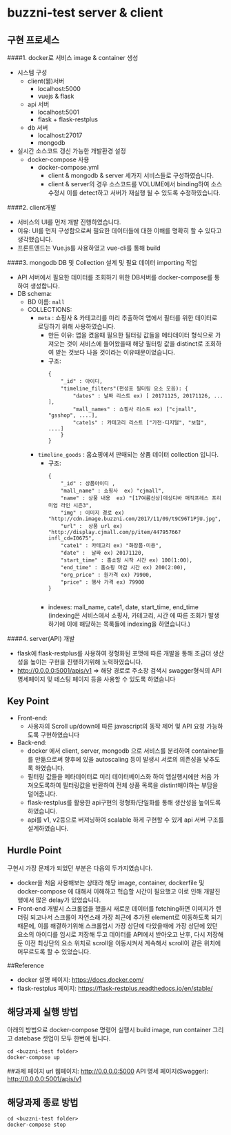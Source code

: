 # buzzni-test server & client

## 구현 프로세스

####1. docker로 서비스 image & container 생성
- 시스템 구성
    - client(웹)서버
        - localhost:5000
        - vuejs & flask 
    - api 서버
        - localhost:5001
        - flask + flask-restplus
    - db 서버
        - localhost:27017
        - mongodb
- 실시간 소스코드 갱신 가능한 개발환경 설정
    - docker-compose 사용
        - docker-compose.yml
            - client & mongodb & server 세가지 서비스들로 구성하였습니다.
            - client & server의 경우 소스코드를 VOLUME에서 binding하여
             소스 수정시 이를 detect하고 서버가 재실행 될 수 있도록 수정하였습니다.
      
####2. client개발  
- 서비스의 UI를 먼저 개발 진행하였습니다.
- 이유: UI를 먼저 구성함으로써 필요한 데이터들에 대한 이해를 명확히 할 수 있다고 생각했습니다.
- 프론트엔드는 Vue.js를 사용하였고 vue-cli를 통해 build 

####3. mongodb DB 및 Collection 설계 및 필요 데이터 importing 작업
- API 서버에서 필요한 데이터를 조회하기 위한 DB서버를 docker-compose를 통하여 생성합니다.
- DB schema: 
    - BD 이름: `mall`
    - COLLECTIONS:
        - `meta` : 쇼핑사 & 카테고리를 미리 추출하여 앱에서 필터를 위한 데이터로 로딩하기 위해 사용하였습니다.
            - 만든 이유: 앱을 켰을때 필요한 필터링 값들을 메타데이터 형식으로 가져오는 것이
                서비스에 들어왔을때 해당 필터링 값을 distinct로 조회하여 받는 것보다 나을 것이라는 이유때문이었습니다.
            - 구조:
                ````
                { 
                    "_id" : 아이디, 
                    "timeline_filters"(편성표 필터링 요소 모음): {
                        "dates" : 날짜 리스트 ex) [ 20171125, 20171126, ... ], 
                        "mall_names" : 쇼핑사 리스트 ex) ["cjmall", "gsshop", ....],  
                        "cate1s" : 카테고리 리스트 ["가전·디지털", "보험", ....]
                    }
                }
        
                ````
        - `timeline_goods` : 홈쇼핑에서 판매되는 상품 데이터 collection 입니다.
            - 구조:
                ````
                { 
                    "_id" : 상품아이디 , 
                    "mall_name" : 쇼핑사  ex) "cjmall", 
                    "name" : 상품 내용  ex) "[17여름신상]데싱디바 매직프레스 프리미엄 라인 시즌3", 
                    "img" : 이미지 경로 ex) "http://cdn.image.buzzni.com/2017/11/09/t9C96T1PjU.jpg", 
                    "url" :  상품 url ex) "http://display.cjmall.com/p/item/44795766?infl_cd=I0675", 
                    "cate1" : 카테고리 ex) "화장품·미용", 
                    "date" :  날짜 ex) 20171120, 
                    "start_time" : 홈쇼핑 시작 시간 ex) 100(1:00), 
                    "end_time" : 홈쇼핑 마감 시간 ex) 200(2:00), 
                    "org_price" : 원가격 ex) 79900, 
                    "price" : 행사 가격 ex) 79900
                }
                
        
                ````
            - indexes: mall_name, cate1, date, start_time, end_time
              (indexing은 서비스에서 쇼핑사, 카테고리, 시간 에 따른 조회가 발생하기에 이에 해당하는 목록들에 indexing을 하였습니다.)
              
####4. server(API) 개발
- flask에 flask-restplus를 사용하여 정형화된 포맷에 따른 개발을 통해 조금더 생산성을 높이는 구현을 진행하기위해 노력하였습니다.
- http://0.0.0.0:5001/apis/v1 => 해당 경로로 주소창 검색시 swagger형식의 API 명세페이지 및 테스팅 페이지 등을 사용할 수 있도록 하였습니다


## Key Point
- Front-end: 
    - 사용자의 Scroll up/down에 따른 javascript의 동작 제어 및 API 요청 가능하도록 구현하였습니다
- Back-end: 
    - docker 에서 client, server, mongodb 으로 서비스를 분리하여 container들를 만듦으로써 향후에 있을 autoscaling 등이 발생시 서로의 의존성을 낮추도록 하였습니다.
    - 필터링 값들을 메타데이터로 미리 데이터베이스화 하여 앱실행시에만 처음 가져오도록하여 필터링값을 반환하여 전체 상품 목록을 distint해야하는 부담을 덜어줍니다.
    - flask-restplus를 활용한 api구현의 정형화/단일화를 통해 생산성을 높이도록 하였습니다.
    - api를 v1, v2등으로 버져닝하여 scalable 하게 구현할 수 있게 api 서버 구조를 설계하였습니다.

## Hurdle Point
구현시 가장 문제가 되었던 부분은 다음의 두가지였습니다.
- docker을 처음 사용해보는 상태라 해당 image, container, dockerfile 및 docker-compose 에 대해서 이해하고 헉습할 시간이 필요했고 이로 인해 개발진행에서 많은 delay가 있었습니다.
- Front-end 개발시 스크롤업을 했을시 새로운 데이터를 fetching하면 이미지가 렌더링 되고나서 스크롤이 자연스래 가장 최근에 추가된 element로 이동하도록 되기때문에, 
이를 해결하기위해 스크롤업시 가장 상단에 다았을때에 가장 상단에 있던 요소의 아이디를 임시로 저장해 두고 데이터를 API에서 받아오고 난후,
다시 저장해둔 이전 최상단의 요소 위치로 scroll을 이동시켜서 계속해서 scroll이 같은 위치에 머무르도록 할 수 있었습니다. 


##Reference
- docker 설명 페이지: https://docs.docker.com/
- flask-restplus 페이지: https://flask-restplus.readthedocs.io/en/stable/

## 해당과제 실행 방법
아래의 방법으로 docker-compose 명령어 실행시 build image, run container 그리고 datebase 셋업이 모두 한번에 됩니다.
````
cd <buzzni-test folder>
docker-compose up 
````

##과제 페이지 url 
웹페이지: http://0.0.0.0:5000
API 명세 페이지(Swagger): http://0.0.0.0:5001/apis/v1

## 해당과제 종료 방법
````
cd <buzzni-test folder>
docker-compose stop 
````

